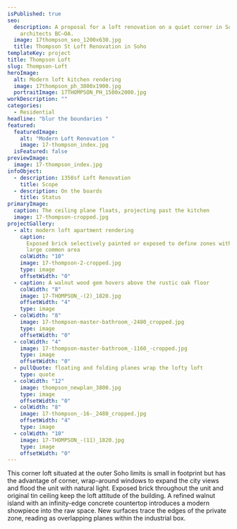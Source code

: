 ```yaml
---
isPublished: true
seo:
  description: A proposal for a loft renovation on a quiet corner in Soho NYC by
    architects BC—OA.
  image: 17thompson_seo_1200x630.jpg
  title: Thompson St Loft Renovation in Soho
templateKey: project
title: Thompson Loft
slug: Thompson-Loft
heroImage:
  alt: Modern loft kitchen rendering
  image: 17thompson_ph_3800x1900.jpg
  portraitImage: 17THOMPSON_PH_1500x2000.jpg
workDescription: ""
categories:
  - Residential
headline: "blur the boundaries "
featured:
  featuredImage:
    alt: "Modern Loft Renovation "
    image: 17-thompson_index.jpg
  isFeatured: false
previewImage:
  image: 17-thompson_index.jpg
infoObject:
  - description: 1350sf Loft Renovation
    title: Scope
  - description: On the boards
    title: Status
primaryImage:
  caption: The ceiling plane floats, projecting past the kitchen
  image: 17-thompson-cropped.jpg
projectGallery:
  - alt: modern loft apartment rendering
    caption:
      Exposed brick selectively painted or exposed to define zones within the
      large common area
    colWidth: "10"
    image: 17-thompson-2-cropped.jpg
    type: image
    offsetWidth: "0"
  - caption: A walnut wood gem hovers above the rustic oak floor
    colWidth: "8"
    image: 17-THOMPSON_-(2)_1820.jpg
    offsetWidth: "4"
    type: image
  - colWidth: "8"
    image: 17-thompson-master-bathroom_-2480_cropped.jpg
    type: image
    offsetWidth: "0"
  - colWidth: "4"
    image: 17-thompson-master-bathroom_-1160_-cropped.jpg
    type: image
    offsetWidth: "0"
  - pullQuote: floating and folding planes wrap the lofty loft
    type: quote
  - colWidth: "12"
    image: thompson_newplan_3800.jpg
    type: image
    offsetWidth: "0"
  - colWidth: "8"
    image: 17-thompson_-16-_2480_cropped.jpg
    offsetWidth: "4"
    type: image
  - colWidth: "10"
    image: 17-THOMPSON_-(11)_1820.jpg
    type: image
    offsetWidth: "0"
---
```


This corner loft situated at the outer Soho limits is small in footprint but has the advantage of corner, wrap-around windows to expand the city views and flood the unit with natural light. Exposed brick throughout the unit and original tin ceiling keep the loft attitude of the building. A refined walnut island with an infinity-edge concrete countertop introduces a modern showpiece into the raw space. New surfaces trace the edges of the private zone, reading as overlapping planes within the industrial box.
